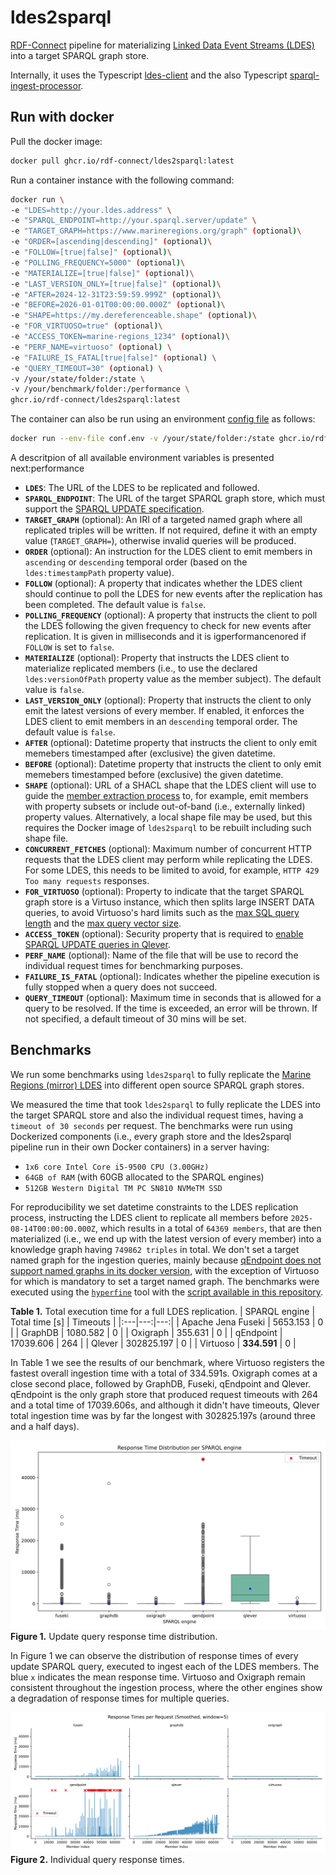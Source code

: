 # ldes2sparql

[RDF-Connect](https://rdf-connect.github.io/) pipeline for materializing [Linked Data Event Streams (LDES)](https://w3id.org/ldes/specification) into a target SPARQL graph store.

Internally, it uses the Typescript [ldes-client](https://github.com/rdf-connect/ldes-client) and the also Typescript [sparql-ingest-processor](https://github.com/rdf-connect/sparql-ingest-processor-ts).  

## Run with docker

Pull the docker image:
```bash
docker pull ghcr.io/rdf-connect/ldes2sparql:latest
```

Run a container instance with the following command:

```bash
docker run \
-e "LDES=http://your.ldes.address" \
-e "SPARQL_ENDPOINT=http://your.sparql.server/update" \
-e "TARGET_GRAPH=https://www.marineregions.org/graph" (optional)\
-e "ORDER=[ascending|descending]" (optional)\
-e "FOLLOW=[true|false]" (optional)\
-e "POLLING_FREQUENCY=5000" (optional)\
-e "MATERIALIZE=[true|false]" (optional)\
-e "LAST_VERSION_ONLY=[true|false]" (optional)\
-e "AFTER=2024-12-31T23:59:59.999Z" (optional)\
-e "BEFORE=2026-01-01T00:00:00.000Z" (optional)\
-e "SHAPE=https://my.dereferenceable.shape" (optional)\
-e "FOR_VIRTUOSO=true" (optional)\
-e "ACCESS_TOKEN=marine-regions_1234" (optional)\
-e "PERF_NAME=virtuoso" (optional) \
-e "FAILURE_IS_FATAL[true|false]" (optional) \
-e "QUERY_TIMEOUT=30" (optional) \
-v /your/state/folder:/state \
-v /your/benchmark/folder:/performance \
ghcr.io/rdf-connect/ldes2sparql:latest
```

The container can also be run using an environment [config file](https://github.com/rdf-connect/ldes2sparql/blob/main/conf.env) as follows:

```bash
docker run --env-file conf.env -v /your/state/folder:/state ghcr.io/rdf-connect/ldes2sparql:latest
```

A descritpion of all available environment variables is presented next:performance

- **`LDES`**: The URL of the LDES to be replicated and followed.
- **`SPARQL_ENDPOINT`**: The URL of the target SPARQL graph store, which must support the [SPARQL UPDATE specification](https://www.w3.org/TR/sparql11-update/).
- **`TARGET_GRAPH`** (optional): An IRI of a targeted named graph where all replicated triples will be written. If not required, define it with an empty value (`TARGET_GRAPH=`), otherwise invalid queries will be produced.
- **`ORDER`** (optional): An instruction for the LDES client to emit members in `ascending` or `descending` temporal order (based on the `ldes:timestampPath` property value).
- **`FOLLOW`** (optional): A property that indicates whether the LDES client should continue to poll the LDES for new events after the replication has been completed. The default value is `false`.
- **`POLLING_FREQUENCY`** (optional): A property that instructs the client to poll the LDES following the given frequency to check for new events after replication. It is given in milliseconds and it is igperformancenored if `FOLLOW` is set to `false`. 
- **`MATERIALIZE`** (optional): Property that instructs the LDES client to materialize replicated members (i.e., to use the declared `ldes:versionOfPath` property value as the member subject). The default value is `false`.
- **`LAST_VERSION_ONLY`** (optional): Property that instructs the client to only emit the latest versions of every member. If enabled, it enforces the LDES client to emit members in an `descending` temporal order. The default value is `false`.
- **`AFTER`** (optional): Datetime property that instructs the client to only emit memebers timestamped after (exclusive) the given datetime. 
- **`BEFORE`** (optional): Datetime property that instructs the client to only emit memebers timestamped before (exclusive) the given datetime.
- **`SHAPE`** (optional): URL of a SHACL shape that the LDES client will use to guide the [member extraction process](https://github.com/TREEcg/extract-cbd-shape) to, for example, emit members with property subsets or include out-of-band (i.e., externally linked) property values. Alternatively, a local shape file may be used, but this requires the Docker image of `ldes2sparql` to be rebuilt including such shape file.
- **`CONCURRENT_FETCHES`** (optional): Maximum number of concurrent HTTP requests that the LDES client may perform while replicating the LDES. For some LDES, this needs to be limited to avoid, for example, `HTTP 429 Too many requests` responses. 
- **`FOR_VIRTUOSO`** (optional): Property to indicate that the target SPARQL graph store is a Virtuso instance, which then splits large INSERT DATA queries, to avoid Virtuoso's hard limits such as the [max SQL query length](https://github.com/openlink/virtuoso-opensource/blob/develop/7/libsrc/Wi/sparql2sql.h#L1031) and the [max query vector size](https://community.openlinksw.com/t/virtuosoexception-sq199/1950).
- **`ACCESS_TOKEN`** (optional): Security property that is required to [enable SPARQL UPDATE queries in Qlever](https://github.com/ad-freiburg/qlever/blob/41864b6cc95e167e098ee7466af37ccc8a925723/src/engine/Server.cpp#L497).
- **`PERF_NAME`** (optional): Name of the file that will be use to record the individual request times for benchmarking purposes.
- **`FAILURE_IS_FATAL`** (optional): Indicates whether the pipeline execution is fully stopped when a query does not succeed.
- **`QUERY_TIMEOUT`** (optional): Maximum time in seconds that is allowed for a query to be resolved. If the time is exceeded, an error will be thrown. If not specified, a default timeout of 30 mins will be set. 

## Benchmarks

We run some benchmarks using `ldes2sparql` to fully replicate the [Marine Regions (mirror) LDES](http://193.190.127.143:8080/marine-regions-mirror/ldes) into different open source SPARQL graph stores.

We measured the time that took `ldes2sparql` to fully replicate the LDES into the target SPARQL store and also the individual request times, having a `timeout of 30 seconds` per request. The benchmarks were run using Dockerized components (i.e., every graph store and the ldes2sparql pipeline run in their own Docker containers) in a server having: 
- `1x6 core Intel Core i5-9500 CPU (3.00GHz)`
- `64GB of RAM` (with 60GB allocated to the SPARQL engines) 
- `512GB Western Digital TM PC SN810 NVMeTM SSD`

For reproducibility we set datetime constraints to the LDES replication process, instructing the LDES client to replicate all members before `2025-08-14T00:00:00.000Z`, which results in a total of `64369 members`, that are then materialized (i.e., we end up with the latest version of every member) into a knowledge graph having `749862 triples` in total. We don't set a target named graph for the ingestion queries, mainly because [qEndpoint does not support named graphs in its docker version](https://github.com/the-qa-company/qEndpoint/issues/616), with the exception of Virtuoso for which is mandatory to set a target named graph. The benchmarks were executed using the [`hyperfine`](https://github.com/sharkdp/hyperfine) tool with the [script available in this repository](https://github.com/rdf-connect/ldes2sparql/blob/main/benchmark/benchmark.sh).

**Table 1.** Total execution time for a full LDES replication.
| SPARQL engine | Total time [s] | Timeouts |
|:---|---:|---:|
| Apache Jena Fuseki | 5653.153 | 0 |
| GraphDB | 1080.582 | 0 |
| Oxigraph | 355.631 | 0 |
| qEndpoint | 17039.606 | 264 |
| Qlever | 302825.197 | 0 |
| Virtuoso | **334.591** | 0 |

In Table 1 we see the results of our benchmark, where Virtuoso registers the fastest overall ingestion time with a total of 334.591s. Oxigraph comes at a close second place, followed by GraphDB, Fuseki, qEndpoint and Qlever. qEndpoint is the only graph store that produced request timeouts with 264 and a total time of 17039.606s, and although it didn't have timeouts, Qlever total ingestion time was by far the longest with 302825.197s (around three and a half days).

![query-response distribution](benchmark/boxplot.svg)
**Figure 1.** Update query response time distribution.

In Figure 1 we can observe the distribution of response times of every update SPARQL query, executed to ingest each of the LDES members. The blue `x` indicates the mean response time. Virtuoso and Oxigraph remain consistent throughout the ingestion process, where the other engines show a degradation of response times for multiple queries. 

![query-response per request](benchmark/lineplot.svg)
**Figure 2.** Individual query response times.
